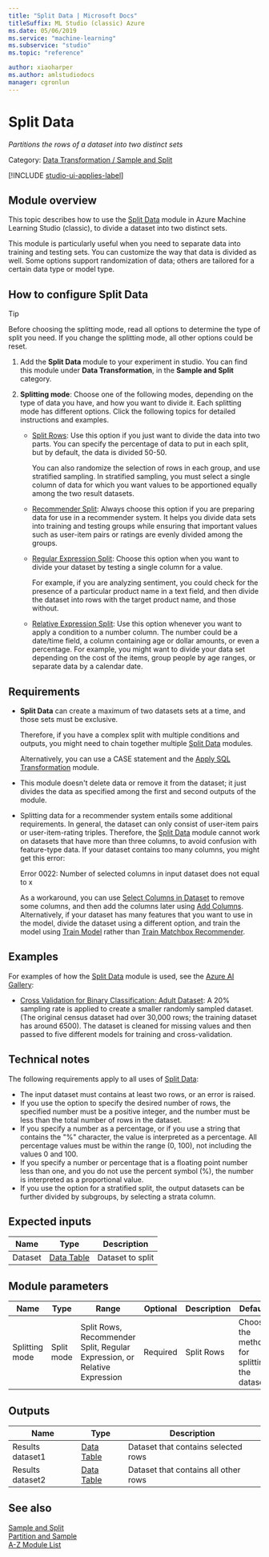 ```yaml
---
title: "Split Data | Microsoft Docs"
titleSuffix: ML Studio (classic) Azure
ms.date: 05/06/2019
ms.service: "machine-learning"
ms.subservice: "studio"
ms.topic: "reference"

author: xiaoharper
ms.author: amlstudiodocs
manager: cgronlun
---
```

# Split Data

*Partitions the rows of a dataset into two distinct sets*

Category: [Data Transformation / Sample and Split](data-transformation-sample-and-split.md)

[!INCLUDE [studio-ui-applies-label](../includes/studio-ui-applies-label.md)]

## Module overview

This topic describes how to use the [Split Data](split-data.md) module in Azure Machine Learning Studio (classic), to divide a dataset into two distinct sets.

This module is particularly useful when you need to separate data into training and testing sets. You can customize the way that data is divided as well. Some options support randomization of data; others are tailored for a certain data type or model type.

## How to configure Split Data

> [!TIP]
> Before choosing the splitting mode, read all options to determine the type of split you need.
> If you change the splitting mode, all other options could be reset.

1. Add the **Split Data** module to your experiment in studio. You can find this module under **Data Transformation**, in the **Sample and Split** category.

2. **Splitting mode**: Choose one of the following modes, depending on the type of data you have, and how you want to divide it. Each splitting mode has different options. Click the following topics for detailed instructions and examples. 

    - [Split Rows](split-data-using-split-rows.md): Use this option if you just want to divide the data into two parts. You can specify the percentage of data to put in each split, but by default, the data is divided 50-50.

        You can also randomize the selection of rows in each group, and use stratified sampling. In stratified sampling, you must select a single column of data for which you want values to be apportioned equally among the two result datasets.  

    - [Recommender Split](split-data-using-recommender-split.md):  Always choose this option if you are preparing data for use in a recommender system. It helps you divide data sets into training and testing groups while ensuring that important values such as user-item pairs or ratings are evenly divided among the groups.

    - [Regular Expression Split](split-data-using-regular-expression.md):  Choose this option when you want to divide your dataset by testing a single column for a value.

        For example, if you are analyzing sentiment, you could check for the presence of a particular product name in a text field, and then divide the dataset into rows with the target product name, and those without.

    - [Relative Expression Split](split-data-using-relative-expression.md):  Use this option whenever you want to apply a condition to a number column. The number could be a date/time field, a column containing age or dollar amounts, or even a percentage. For example, you might want to divide your data set depending on the cost of the items, group people by age ranges, or separate data by a calendar date.

## Requirements

- **Split Data** can create a maximum of two datasets sets at a time, and those sets must be exclusive. 

    Therefore, if you have a complex split with multiple conditions and outputs, you might need to chain together multiple [Split Data](split-data.md) modules.

    Alternatively, you can use a CASE statement and the [Apply SQL Transformation](apply-sql-transformation.md) module.

- This module doesn't delete data or remove it from the dataset; it just divides the data as specified among the first and second outputs of the module.

- Splitting data for a recommender system entails some additional requirements. In general, the dataset can only consist of user-item pairs or user-item-rating triples. Therefore, the [Split Data](split-data.md) module cannot work on datasets that have more than three columns, to avoid confusion with feature-type data. If your dataset contains too many columns, you might get this error:

    Error 0022: Number of selected columns in input dataset does not equal to x  

    As a workaround, you can use [Select Columns in Dataset](select-columns-in-dataset.md) to remove some columns, and then add the columns later using [Add Columns](add-columns.md). Alternatively, if your dataset has many features that you want to use in the model, divide the dataset using a different option, and train the model using [Train Model](train-model.md) rather than [Train Matchbox Recommender](train-matchbox-recommender.md). 

## Examples  

For examples of how the [Split Data](split-data.md) module is used, see the [Azure AI Gallery](https://gallery.cortanaintelligence.com/):  

- [Cross Validation for Binary Classification: Adult Dataset](https://go.microsoft.com/fwlink/?LinkId=525734): A 20% sampling rate is applied to create a smaller randomly sampled dataset. (The original census dataset had over 30,000 rows; the training dataset has around 6500). The dataset is cleaned for missing values and then passed to five different models for training and cross-validation.

## Technical notes

The following requirements apply to all uses of [Split Data](split-data.md):  

- The input dataset must contains at least two rows, or an error is raised.
- If you use the option to specify the desired number of rows, the specified number must be a positive integer, and the number must be less than the total number of rows in the dataset.
- If you specify a number as a percentage, or if you use a string that contains the "%" character, the value is interpreted as a percentage. All percentage values must be within the range (0, 100), not including the values 0 and 100. 
- If you specify a number or percentage that is a floating point number less than one, and you do not use the percent symbol (%), the number is interpreted as a proportional value.
- If you use the option for a stratified split, the output datasets can be further divided by subgroups, by selecting a strata column.

## Expected inputs

|Name|Type|Description|  
|----------|----------|-----------------|  
|Dataset|[Data Table](data-table.md)|Dataset to split|  

## Module parameters

|Name|Type|Range|Optional|Description|Default|  
|----------|----------|-----------|--------------|-----------------|-------------|  
|Splitting mode|Split mode|Split Rows, Recommender Split, Regular Expression, or Relative Expression|Required|Split Rows|Choose the method for splitting the dataset|  

## Outputs

|Name|Type|Description|  
|----------|----------|-----------------|  
|Results dataset1|[Data Table](data-table.md)|Dataset that contains selected rows|  
|Results dataset2|[Data Table](data-table.md)|Dataset that contains all other rows|  

## See also

 [Sample and Split](data-transformation-sample-and-split.md)   
 [Partition and Sample](partition-and-sample.md)   
 [A-Z Module List](a-z-module-list.md)
